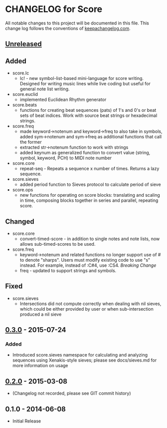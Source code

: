 # CHANGELOG for Score

All notable changes to this project will be documented in this file. This
change log follows the conventions of
[keepachangelog.com](http://keepachangelog.com/).

## [Unreleased] 

## Added

* score.lc
  * lc! - new symbol-list-based mini-language for score writing. Designed for
    writing music lines while live coding but useful for general note list
    writing.
* score.euclid
  * implemented Euclidean Rhythm generator
* score.beats
  * functions for creating beat sequences (pats) of 1's and 0's or beat sets
  of beat indices. Work with source beat strings or hexadecimal strings.
* score.freq 
  * made keyword-\>notenum and keyword-\>freq to also take in symbols, added
    sym-\>notenum and sym-\>freq as additional functions that call the former
  * extracted str-\>notenum function to work with strings
  * added keynum as generalized function to convert value (string, symbol,
    keyword, PCH) to MIDI note number
* score.core
  * repeat-seq - Repeats a sequence x number of times. Returns a lazy sequence.
* score.sieves
  * added period function to Sieves protocol to calculate period of sieve
* score.ops
  * new functions for operating on score blocks: translating and scaling in 
  time, composing blocks together in series and parallel, repeating score.

## Changed

* score.core
  * convert-timed-score - in addition to single notes and note lists, now
    allows sub-timed-scores to be used.
* score.freq
  * keyword-\>notenum and related functions no longer support use of # to denote
    "sharps". Users must modify existing code to use "s" instead. For example,
    instead of :C#4, use :CS4. *Breaking Change*
  * freq - updated to support strings and symbols.

## Fixed

* score.sieves
  * Intersections did not compute correctly when dealing with nil sieves, which 
    could be either provided by user or when sub-intersection produced a nil 
    sieve


## [0.3.0] - 2015-07-24

### Added

* Introduced score.sieves namespace for calculating and analyzing sequences
  using Xenakis-style sieves; please see docs/sieves.md for more information on
  usage

## [0.2.0] - 2015-03-08

* (Changelog not recorded, please see GIT commit history)

## 0.1.0 - 2014-06-08

* Initial Release 



[Unreleased]: https://github.com/kunstmusik/score/compare/0.3.0...HEAD
[0.2.0]: https://github.com/kunstmusik/score/compare/0.1.0...0.2.0
[0.3.0]: https://github.com/kunstmusik/score/compare/0.2.0...0.3.0
